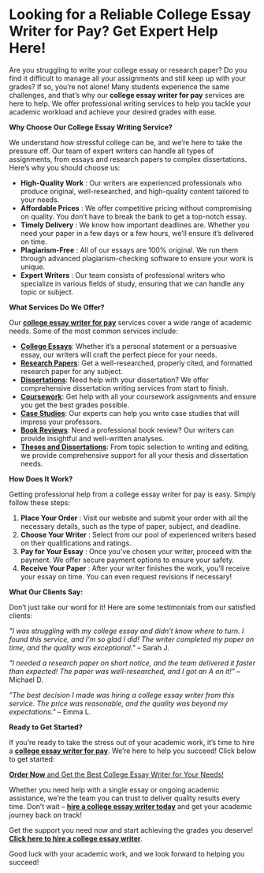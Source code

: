 # Looking for a Reliable College Essay Writer for Pay? Get Expert Help Here!

Are you struggling to write your college essay or research paper? Do you find it difficult to manage all your assignments and still keep up with your grades? If so, you’re not alone! Many students experience the same challenges, and that’s why our **college essay writer for pay** services are here to help. We offer professional writing services to help you tackle your academic workload and achieve your desired grades with ease.

**Why Choose Our College Essay Writing Service?**

We understand how stressful college can be, and we’re here to take the pressure off. Our team of expert writers can handle all types of assignments, from essays and research papers to complex dissertations. Here’s why you should choose us:

- **High-Quality Work** : Our writers are experienced professionals who produce original, well-researched, and high-quality content tailored to your needs.
- **Affordable Prices** : We offer competitive pricing without compromising on quality. You don’t have to break the bank to get a top-notch essay.
- **Timely Delivery** : We know how important deadlines are. Whether you need your paper in a few days or a few hours, we’ll ensure it’s delivered on time.
- **Plagiarism-Free** : All of our essays are 100% original. We run them through advanced plagiarism-checking software to ensure your work is unique.
- **Expert Writers** : Our team consists of professional writers who specialize in various fields of study, ensuring that we can handle any topic or subject.

**What Services Do We Offer?**

Our [**college essay writer for pay**](https://tinyurl.com/topessay?keyword=college+essay+writer+for+pay) services cover a wide range of academic needs. Some of the most common services include:

- [**College Essays**](https://tinyurl.com/topessay?keyword=college+essay+writer+for+pay): Whether it’s a personal statement or a persuasive essay, our writers will craft the perfect piece for your needs.
- [**Research Papers**](https://tinyurl.com/topessay?keyword=college+essay+writer+for+pay): Get a well-researched, properly cited, and formatted research paper for any subject.
- [**Dissertations**](https://tinyurl.com/topessay?keyword=college+essay+writer+for+pay): Need help with your dissertation? We offer comprehensive dissertation writing services from start to finish.
- [**Coursework**](https://tinyurl.com/topessay?keyword=college+essay+writer+for+pay): Get help with all your coursework assignments and ensure you get the best grades possible.
- [**Case Studies**](https://tinyurl.com/topessay?keyword=college+essay+writer+for+pay): Our experts can help you write case studies that will impress your professors.
- [**Book Reviews**](https://tinyurl.com/topessay?keyword=college+essay+writer+for+pay): Need a professional book review? Our writers can provide insightful and well-written analyses.
- [**Theses and Dissertations**](https://tinyurl.com/topessay?keyword=college+essay+writer+for+pay): From topic selection to writing and editing, we provide comprehensive support for all your thesis and dissertation needs.

**How Does It Work?**

Getting professional help from a college essay writer for pay is easy. Simply follow these steps:

1. **Place Your Order** : Visit our website and submit your order with all the necessary details, such as the type of paper, subject, and deadline.
2. **Choose Your Writer** : Select from our pool of experienced writers based on their qualifications and ratings.
3. **Pay for Your Essay** : Once you’ve chosen your writer, proceed with the payment. We offer secure payment options to ensure your safety.
4. **Receive Your Paper** : After your writer finishes the work, you’ll receive your essay on time. You can even request revisions if necessary!

**What Our Clients Say:**

Don’t just take our word for it! Here are some testimonials from our satisfied clients:

_"I was struggling with my college essay and didn’t know where to turn. I found this service, and I’m so glad I did! The writer completed my paper on time, and the quality was exceptional."_ – Sarah J.

_"I needed a research paper on short notice, and the team delivered it faster than expected! The paper was well-researched, and I got an A on it!"_ – Michael D.

_"The best decision I made was hiring a college essay writer from this service. The price was reasonable, and the quality was beyond my expectations."_ – Emma L.

**Ready to Get Started?**

If you’re ready to take the stress out of your academic work, it’s time to hire a [**college essay writer for pay**](https://tinyurl.com/topessay?keyword=college+essay+writer+for+pay). We’re here to help you succeed! Click below to get started:

[**Order Now** and Get the Best College Essay Writer for Your Needs!](https://tinyurl.com/topessay?keyword=college+essay+writer+for+pay)

Whether you need help with a single essay or ongoing academic assistance, we’re the team you can trust to deliver quality results every time. Don’t wait – [**hire a college essay writer today**](https://tinyurl.com/topessay?keyword=college+essay+writer+for+pay) and get your academic journey back on track!

Get the support you need now and start achieving the grades you deserve! [**Click here to hire a college essay writer**](https://tinyurl.com/topessay?keyword=college+essay+writer+for+pay).

Good luck with your academic work, and we look forward to helping you succeed!
